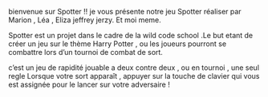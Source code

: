 bienvenue sur Spotter !!
je vous présente notre jeu Spotter  réaliser par Marion , Léa , Eliza  jeffrey jerzy. Et moi meme.

 Spotter est un projet dans le cadre de la wild code school .Le but etant de créer un jeu sur le thème Harry Potter  , 
ou les joueurs pourront se combattre lors d’un tournoi de combat de sort.

c’est un jeu de rapidité jouable a deux contre deux , ou en tournoi , une seul regle  Lorsque votre sort apparaît , appuyer sur la touche de clavier qui vous est assignée pour le lancer sur votre adversaire !